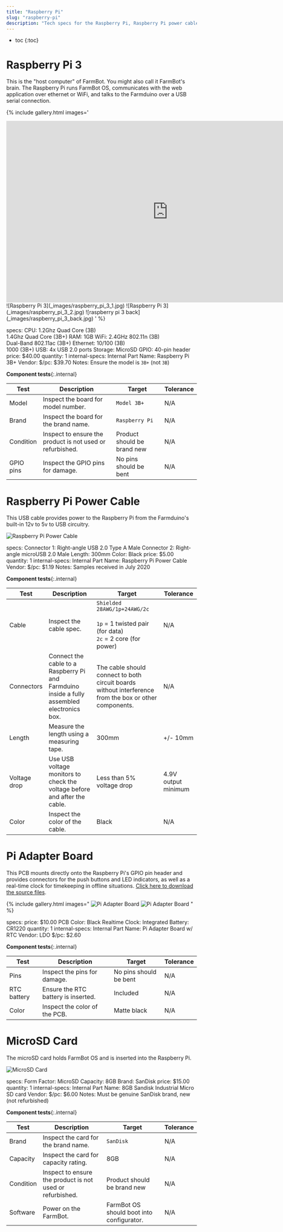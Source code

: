 ```yaml
---
title: "Raspberry Pi"
slug: "raspberry-pi"
description: "Tech specs for the Raspberry Pi, Raspberry Pi power cable, Pi adapter board, and microSD card in FarmBot Genesis. Visit [our shop](http://shop.farm.bot) to purchase parts."
---
```


* toc
{:toc}

# Raspberry Pi 3

This is the "host computer" of FarmBot. You might also call it FarmBot's brain. The Raspberry Pi runs FarmBot OS, communicates with the web application over ethernet or WiFi, and talks to the Farmduino over a USB serial connection.

{% include gallery.html images='
<iframe width="854" height="480" src="https://www.youtube.com/embed/jF8q6WAS-rU" frameborder="0" allow="accelerometer; autoplay; clipboard-write; encrypted-media; gyroscope; picture-in-picture" allowfullscreen></iframe>
![Raspberry Pi 3](_images/raspberry_pi_3_1.jpg)
![Raspberry Pi 3](_images/raspberry_pi_3_2.jpg)
![raspberry pi 3 back](_images/raspberry_pi_3_back.jpg)
' %}

specs:
  CPU: 1.2Ghz Quad Core (3B)<br>1.4Ghz Quad Core (3B+)
  RAM: 1GB
  WiFi: 2.4GHz 802.11n (3B)<br>Dual-Band 802.11ac (3B+)
  Ethernet: 10/100 (3B)<br>1000 (3B+)
  USB: 4x USB 2.0 ports
  Storage: MicroSD
  GPIO: 40-pin header
  price: $40.00
  quantity: 1
internal-specs:
  Internal Part Name: Raspberry Pi 3B+
  Vendor: 
  $/pc: $39.70
  Notes: Ensure the model is `3B+` (not `3B`)

**Component tests**{:.internal}

|Test         |Description  |Target       |Tolerance    |
|-------------|-------------|-------------|-------------|
|Model        |Inspect the board for model number.|`Model 3B+`|N/A
|Brand        |Inspect the board for the brand name.|`Raspberry Pi`|N/A
|Condition    |Inspect to ensure the product is not used or refurbished.|Product should be brand new|N/A
|GPIO pins    |Inspect the GPIO pins for damage.|No pins should be bent|N/A

# Raspberry Pi Power Cable

This USB cable provides power to the Raspberry Pi from the Farmduino's built-in 12v to 5v to USB circuitry.

![Raspberry Pi Power Cable](_images/pi_power_cable.jpg)

specs:
  Connector 1: Right-angle USB 2.0 Type A Male
  Connector 2: Right-angle microUSB 2.0 Male
  Length: 300mm
  Color: Black
  price: $5.00
  quantity: 1
internal-specs:
  Internal Part Name: Raspberry Pi Power Cable
  Vendor: 
  $/pc: $1.19
  Notes: Samples received in July 2020

**Component tests**{:.internal}

|Test         |Description  |Target       |Tolerance    |
|-------------|-------------|-------------|-------------|
|Cable        |Inspect the cable spec.|`Shielded 28AWG/1p+24AWG/2c`<br><br>`1p` = 1 twisted pair (for data)<br>`2c` = 2 core (for power)|N/A
|Connectors   |Connect the cable to a Raspberry Pi and Farmduino inside a fully assembled electronics box.|The cable should connect to both circuit boards without interference from the box or other components.|N/A
|Length       |Measure the length using a measuring tape.|300mm|+/- 10mm
|Voltage drop |Use USB voltage monitors to check the voltage before and after the cable.|Less than 5% voltage drop|4.9V output minimum
|Color        |Inspect the color of the cable.|Black|N/A

# Pi Adapter Board

This PCB mounts directly onto the Raspberry Pi's GPIO pin header and provides connectors for the push buttons and LED indicators, as well as a real-time clock for timekeeping in offline situations. [Click here to download the source files](https://drive.google.com/drive/folders/1P8Pdpv2Jrlygh-WBlnO5RMSocQVUQCna?usp=sharing).

{% include gallery.html images="
![Pi Adapter Board](_images/pi_adapter_board_1.jpg)
![Pi Adapter Board](_images/pi_adapter_board_2.jpg)
" %}

specs:
  price: $10.00
  PCB Color: Black
  Realtime Clock: Integrated
  Battery: CR1220
  quantity: 1
internal-specs:
  Internal Part Name: Pi Adapter Board w/ RTC
  Vendor: LDO
  $/pc: $2.60

**Component tests**{:.internal}

|Test         |Description  |Target       |Tolerance    |
|-------------|-------------|-------------|-------------|
|Pins         |Inspect the pins for damage.|No pins should be bent|N/A
|RTC battery  |Ensure the RTC battery is inserted.|Included|N/A
|Color        |Inspect the color of the PCB.|Matte black|N/A

# MicroSD Card

The microSD card holds FarmBot OS and is inserted into the Raspberry Pi.

![MicroSD Card](_images/microsd_card.jpg)

specs:
  Form Factor: MicroSD
  Capacity: 8GB
  Brand: SanDisk
  price: $15.00
  quantity: 1
internal-specs:
  Internal Part Name: 8GB Sandisk Industrial Micro SD card
  Vendor: 
  $/pc: $6.00
  Notes: Must be genuine SanDisk brand, new (not refurbished)

**Component tests**{:.internal}

|Test         |Description  |Target       |Tolerance    |
|-------------|-------------|-------------|-------------|
|Brand        |Inspect the card for the brand name.|`SanDisk`|N/A
|Capacity     |Inspect the card for capacity rating.|8GB|N/A
|Condition    |Inspect to ensure the product is not used or refurbished.|Product should be brand new|N/A
|Software     |Power on the FarmBot.|FarmBot OS should boot into configurator.|N/A